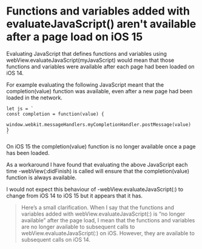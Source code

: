 # Functions and variables added with evaluateJavaScript() aren't available after a page load on iOS 15

Evaluating JavaScript that defines functions and variables using webView.evaluateJavaScript(myJavaScript) would mean that those functions and variables were available after each page had been loaded on iOS 14.

For example evaluating the following JavaScript meant that the completion(value) function was available, even after a new page had been loaded in the network.

```
let js = `
const completion = function(value) {
	window.webkit.messageHandlers.myCompletionHandler.postMessage(value)
}
`
```

On iOS 15 the completion(value) function is no longer available once a page has been loaded.

As a workaround I have found that evaluating the above JavaScript each time -webView(:didFinish) is called will ensure that the completion(value) function is always available.

I would not expect this behaviour of -webView.evaluateJavaScript(:) to change from iOS 14 to iOS 15 but it appears that it has.

> Here’s a small clarification. When I say that the functions and variables added with webView.evaluateJavaScript(:) is “no longer available” after the page load, I mean that the functions and variables are no longer available to subsequent calls to webView.evaluateJavaScript(:) on iOS. However, they are available to subsequent calls on iOS 14.